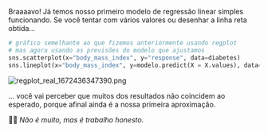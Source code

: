 Braaaavo! Já temos nosso primeiro modelo de regressão linear simples funcionando. Se você tentar com vários valores ou desenhar a linha reta obtida...

```python
# gráfico semelhante ao que fizemos anteriormente usando regplot
# mas agora usando as previsões do modelo que ajustamos
sns.scatterplot(x="body_mass_index", y="response", data=diabetes)
sns.lineplot(x="body_mass_index", y=modelo.predict(X = X.values), data=diabetes)
```

<img src="https://raw.githubusercontent.com/MumukiProject/mumuki-guide-python3-regresion-lineal/master/assets/regplot_real_1672436347390.png" alt="regplot_real_1672436347390.png" width="auto" height="auto">

... você vai perceber que muitos dos resultados não coincidem ao esperado, porque afinal ainda é a nossa primeira aproximação.

🧑‍🌾 _Não é muito, mas é trabalho honesto._
